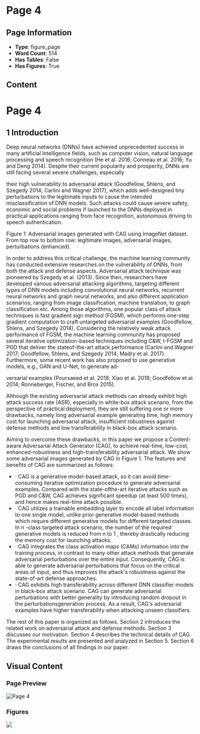 # Page 4

## Page Information

- **Type**: figure_page
- **Word Count**: 514
- **Has Tables**: False
- **Has Figures**: True

## Content

# Page 4

## 1 Introduction

Deep neural networks (DNNs) have achieved unprecedented success in many artificial intelligence fields, such as computer vision, natural language processing and speech recognition (He et al. 2016; Conneau et al. 2016; Yu and Deng 2014). Despite their current popularity and prosperity, DNNs are still facing several severe challenges, especially

their high vulnerability to adversarial attack (Goodfellow, Shlens, and Szegedy 2014; Carlini and Wagner 2017), which adds well-designed tiny perturbations to the legitimate inputs to cause the intended misclassification of DNN models. Such attacks could cause severe safety, economic and social problems if launched to the DNNs deployed in practical applications ranging from face recognition, autonomous driving to speech authentication.

Figure 1: Adversarial images generated with CAG using ImageNet dataset. From top row to bottom row: legitimate images, adversarial images, perturbations (enhanced).

<!-- image -->

In order to address this critical challenge, the machine learning community has conducted extensive researches on the vulnerability of DNNs, from both the attack and defense aspects. Adversarial attack technique was pioneered by Szegedy et al. (2013). Since then, researchers have developed various adversarial attacking algorithms, targeting different types of DNN models including convolutional neural networks, recurrent neural networks and graph neural networks, and also different application scenarios, ranging from image classification, machine translation, to graph classification etc. Among those algorithms, one popular class of attack techniques is fast gradient sign method (FGSM), which performs one-step gradient computation to craft untargeted adversarial examples (Goodfellow, Shlens, and Szegedy 2014). Considering the relatively weak attack performance of FGSM, the machine learning community has proposed several iterative optimization-based techniques including C&W, I-FGSM and PGD that deliver the stateof-the-art attack performance (Carlini and Wagner 2017; Goodfellow, Shlens, and Szegedy 2014; Madry et al. 2017). Furthermore, some recent work has also proposed to use generative models, e.g., GAN and U-Net, to generate ad-

versarial examples (Poursaeed et al. 2018; Xiao et al. 2018; Goodfellow et al. 2014; Ronneberger, Fischer, and Brox 2015).

Although the existing adversarial attack methods can already exhibit high attack success rate (ASR), especially in white-box attack scenario, from the perspective of practical deployment, they are still suffering one or more drawbacks, namely long adversarial example generating time, high memory cost for launching adversarial attack, insufficient robustness against defense methods and low transferability in black-box attack scenario.

Aiming to overcome these drawbacks, in this paper we propose a Content-aware Adversarial Attack Generator (CAG), to achieve real-time, low-cost, enhanced-robustness and high-transferability adversarial attack. We show some adversarial images generated by CAG in Figure 1. The features and benefits of CAG are summarized as follows:

- · CAG is a generative model-based attack, so it can avoid time-consuming iterative optimization procedure to generate adversarial examples. Compared with the state-ofthe-art iterative attacks such as PGD and C&W, CAG achieves significant speedup (at least 500 times), and hence makes real-time attack possible.
- · CAG utilizes a trainable embedding layer to encode all label information to one single model, unlike prior generative model-based methods which require different generative models for different targeted classes. In n -class targeted attack scenario, the number of the required generative models is reduced from n to 1 , thereby drastically reducing the memory cost for launching attacks.
- · CAG integrates the class activation maps (CAMs) information into the training process, in contrast to many other attack methods that generate adversarial perturbations over the entire input. Consequently, CAG is able to generate adversarial perturbations that focus on the critical areas of input, and thus improves the attack's robustness against the state-of-art defense approaches.
- · CAG exhibits high transferability across different DNN classifier models in black-box attack scenario. CAG can generate adversarial perturbations with better generality by introducing random dropout in the perturbationsgeneration process. As a result, CAG's adversarial examples have higher transferability when attacking unseen classifiers.

The rest of this paper is organized as follows. Section 2 introduces the related work on adversarial attack and defense methods. Section 3 discusses our motivation. Section 4 describes the technical details of CAG. The experimental results are presented and analyzed in Section 5. Section 6 draws the conclusions of all findings in our paper.

## Visual Content

### Page Preview

![Page 4](/projects/llms/images/CAG_A_Realtime_Lowcost_Enhancedrobustness_Hightransferability_Contentaware_Adversarial_Attack_Genera_page_4.png)

### Figures

![](/projects/llms/figures/CAG_A_Realtime_Lowcost_Enhancedrobustness_Hightransferability_Contentaware_Adversarial_Attack_Genera_page_4_figure_1.png)

